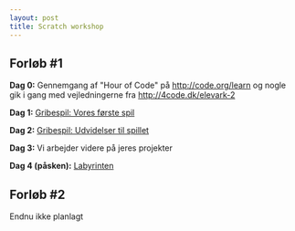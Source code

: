 ```yaml
---
layout: post
title: Scratch workshop
---
```


Forløb #1
---------

**Dag 0:** Gennemgang af "Hour of Code" på <http://code.org/learn> og
nogle gik i gang med vejledningerne fra <http://4code.dk/elevark-2>

**Dag 1:** [Gribespil: Vores første spil](/scratch/gribespil/del1.html)

**Dag 2:** [Gribespil: Udvidelser til spillet](/scratch/gribespil/del2.html)

**Dag 3:** Vi arbejder videre på jeres projekter

**Dag 4 (påsken):** [Labyrinten](/scratch/labyrinten/del1.html)

Forløb #2
---------

Endnu ikke planlagt
